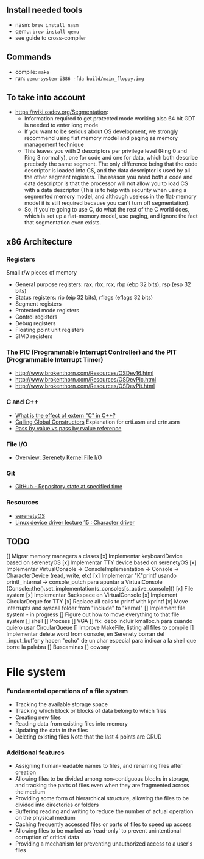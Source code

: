 ## Install needed tools
- nasm: `brew install nasm`
- qemu: `brew install qemu`
- see guide to cross-compiler

## Commands
- compile: `make`
- run: `qemu-system-i386 -fda build/main_floppy.img`

## To take into account
- https://wiki.osdev.org/Segmentation: 
   - Information required to get protected mode working also 64 bit GDT is needed to enter long mode
   - If you want to be serious about OS development, we strongly recommend using flat memory model and paging as memory management technique
   - This leaves you with 2 descriptors per privilege level (Ring 0 and Ring 3 normally), one for code and one for data, which both describe precisely the same segment. The only difference being that the code descriptor is loaded into CS, and the data descriptor is used by all the other segment registers. The reason you need both a code and data descriptor is that the processor will not allow you to load CS with a data descriptor (This is to help with security when using a segmented memory model, and although useless in the flat-memory model it is still required because you can't turn off segmentation).
   - So, if you're going to use C, do what the rest of the C world does, which is set up a flat-memory model, use paging, and ignore the fact that segmentation even exists.

## x86 Architecture
### Registers
Small r/w pieces of memory
- General purpose registers: rax, rbx, rcx, rbp (ebp 32 bits), rsp (esp 32 bits)
- Status registers: rip (eip 32 bits), rflags (eflags 32 bits)
- Segment registers
- Protected mode registers
- Control registers
- Debug registers
- Floating point unit registers
- SIMD registers

### The PIC (Programmable Interrupt Controller) and the PIT (Programmable Interrupt Timer)
- http://www.brokenthorn.com/Resources/OSDev16.html
- http://www.brokenthorn.com/Resources/OSDevPic.html
- http://www.brokenthorn.com/Resources/OSDevPit.html

### C and C++
- [What is the effect of extern "C" in C++?](https://stackoverflow.com/questions/1041866/what-is-the-effect-of-extern-c-in-c)
- [Calling Global Constructors](https://wiki.osdev.org/Calling_Global_Constructors) Explanation for crti.asm and crtn.asm
- [Pass by value vs pass by rvalue reference](https://stackoverflow.com/questions/37935393/pass-by-value-vs-pass-by-rvalue-reference)

### File I/O
- [Overview: Serenety Kernel File I/O](https://www.youtube.com/watch?v=JJx7j4mR3CM)

### Git
- [GitHub - Repository state at specified time](https://stackoverflow.com/questions/21345787/github-repository-state-at-specified-time)

### Resources
- [serenetyOS](https://github.dev/SerenityOS/serenity/tree/HEAD@%7B2019-10-30%7D)
- [Linux device driver lecture 15 : Character driver](https://www.youtube.com/watch?v=R5qSTZA0PuY)

## TODO
[] Migrar memory managers a clases
[x] Implementar keyboardDevice based on serenetyOS
[x] Implementar TTY device based on serenetyOS
[x] Implementar VirtualConsole -> ConsoleImplementation -> Console -> CharacterDevice (read, write, etc)
[x] Implementar "K"printf usando printf_internal -> console_putch para apuntar a VirtualConsole (Console::the().set_implementation(s_consoles[s_active_console]))
[x] File system
[x] Implementar Backspace en VirtualConsole
[x] Implement CircularDeque for TTY
[x] Replace all calls to printf with kprintf
[x] Move interrupts and syscall folder from "include" to "kernel"
[] Implement file system - in progress
[] Figure out how to move everything to that file system
[] shell
[] Process 
[] VGA
[] fix: debo incluir kmalloc.h para cuando quiero usar CircularQueue
[] Improve MakeFile, listing all files to compile
[] Implementar delete word from console, en Serenety borran del \_input\_buffer y hacen "echo" de un char especial para indicar
a la shell que borre la palabra
[] Buscaminas
[] cowsay

# File system
### Fundamental operations of a file system
- Tracking the available storage space
- Tracking which block or blocks of data belong to which files
- Creating new files
- Reading data from existing files into memory
- Updating the data in the files
- Deleting existing files
Note that the last 4 points are CRUD

### Additional features
- Assigning human-readable names to files, and renaming files after creation
- Allowing files to be divided among non-contiguous blocks in storage, and tracking the parts of files even when they are fragmented across the medium
- Providing some form of hierarchical structure, allowing the files to be divided into directories or folders
- Buffering reading and writing to reduce the number of actual operation on the physical medium
- Caching frequently accessed files or parts of files to speed up access
- Allowing files to be marked as 'read-only' to prevent unintentional corruption of critical data
- Providing a mechanism for preventing unauthorized access to a user's files
